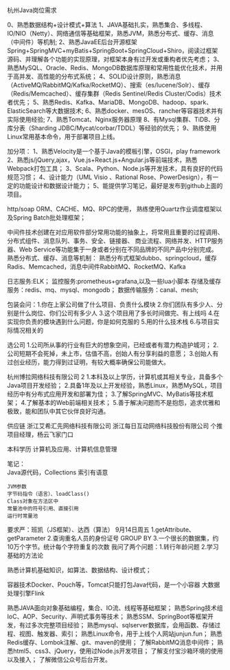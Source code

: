 杭州Java岗位需求

0、熟悉数据结构+设计模式+算法
1、JAVA基础扎实，熟悉集合、多线程、IO/NIO（Netty）、网络通信等基础框架，熟悉JVM，熟悉分布式、缓存、消息（中间件）等机制;
2、熟悉JavaEE后台开源框架Spring+SpringMVC+myBatis+SpringBoot+SpringCloud+Shiro，阅读过框架源码、并理解各个功能的实现原理，对框架本身有过开发或重构者优先考虑；
3、熟悉MySQL、Oracle、Redis、MongoDB数据库原理和常用性能优化技术，并用于高并发、高性能的分布式系统；
4、SOLID设计原则，熟悉消息（ActiveMQ/RabbitMQ/Kafka/RocketMQ）、搜索（es/lucene/Solr）、缓存（Redis/Memcached）、缓存集群（Redis Sentinel/Redis Cluster/Codis）技术者优先；
5、熟悉Redis、Kafka、MariaDB、MongoDB、hadoop、spark、ElasticSearch等大数据技术;
6、熟悉docker、mesOS、rancher等容器技术并有实际使用经验;
7、熟悉Tomcat、Nginx服务器原理
8、有Mysql集群、TiDB、分库分表（Sharding JDBC/Mycat/corbar/TDDL）等经验的优先；
9、熟练使用Linux常用基本命令，用于部署项目上线。

加分项：
1、熟悉Velocity是一个基于Java的模板引擎，OSGI，play framework
2、熟悉js/jQuery,ajax，Vue.js+React.js+Angular.js等前端技术，熟悉Webpack打包工具；
3、Scala、Python、Node.js等开发技术，具有良好的代码规范习惯；
4、设计能力（UML Visio 、Rational Rose、PowerDesign），有一定的功能设计和数据设计能力；
5、能提供学习笔记，最好是发布到github上面的项目。

http/soap ORM、CACHE、MQ、RPC的使用，
熟练使用Quartz作业调度框架以及Spring Batch批处理框架；

中间件技术创建在对应用软件部分常用功能的抽象上，将常用且重要的过程调用、分布式组件、消息队列、事务、安全、链接器、
    商业流程、网络并发、HTTP服务器、Web Service等功能集于一身或者分别在不同品牌的不同产品中分别完成。
熟悉分布式、缓存、消息等机制：
    熟悉分布式框架dubbo、springcloud，缓存Radis、Memcached，消息中间件RabbitMQ、RocketMQ、Kafka

日志服务:ELK；
监控服务:prometheus+grafana,以及一些lua小脚本
存储及缓存服务：redis、mq、mysql、mongodb；
数据传输服务：canal、mesh;                          

包装会问：1.你在上家公司做了什么项目、负责什么模块
        2.你们团队有多少人、分别是什么岗位、你们公司有多少人
        3.这个项目用了多长时间做完、有上线吗
        4.在实现你负责的模块遇到什么问题，你是如何克服的
        5.用的什么技术栈
        6.与项目实际情况相关的

选公司
1.公司所从事的行业有巨大的想象空间，已经或者有潜力构造护城河；
2.公司短期不会死掉，未上市，估值不高，创始人有分享利益的意愿；
3.创始人有过创业经历，能力得到过证明，有较大概率确保公司能做大。

杭州博拉网络科技有限公司 2
    1.本科及以上学历，计算机或其相关专业，具备多个Java项目开发经验；
    2.具备1年及以上开发经验，熟悉Linux，熟悉MySQL，项目经历中有分布式应用开发和部署为佳；
    3.了解SpringMVC、MyBatis等技术框架；
    4.了解基本的Web前端相关技术；
    5.善于解决问题而不是抱怨，追求优雅和极致，能和团队中其它伙伴良好沟通。

供应链
	浙江艾希汇先网络科技有限公司
	浙江每日互动网络科技股份有限公司 个推项目经理，杨云飞家门口
	
本科学历
    计算机及应用、计算机信息管理
  
笔记：  
Java源代码，Collections
索引有语意

    JVM参数
    字节码指令（语言）、loadClass()
    Class对象在方法区中
    常量池中的符号引用、直接引用
    运行时常量池
    
要求严：班凯（JS框架）、达西（算法）
9月14日周五
    1.getAttribute、getParameter
    2.查询重名人员的身份证号   GROUP BY
    3.一个很长的数据集，约10万个字节。统计每个字符重复的次数
    我问了两个问题：1.转行年龄问题    2.学习基础的方法论

熟悉计算机基础知识，如算法、数据结构、设计模式；

容器技术Docker、Pouch等，Tomcat只能打包Java代码，是一个小容器
大数据处理引擎Flink

熟悉JAVA面向对象基础编程，集合、IO流、线程等基础框架；
熟悉Spring技术组IoC、AOP、Security、声明式事务等技术；
熟悉SSM、SpringBoot等框架开发，有过多次完整项目经验；
熟悉mysql、sqlserver数据库，会用函数、存储过程、视图、触发器、索引；
熟悉Linux命令，用于上线个人网站junjun.fun；
熟悉Redis缓存、Lombok注解、git、maven的使用；
了解RabbitMQ消息中间件；
熟悉html5、css3、jQuery，使用过Node.js开发项目；
了解支付宝沙箱环境的使用以及接入；
了解微信公众号后台开发。
